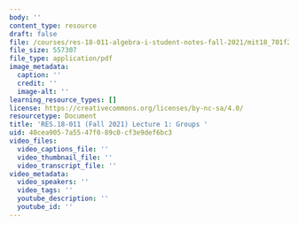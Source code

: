 ```yaml
---
body: ''
content_type: resource
draft: false
file: /courses/res-18-011-algebra-i-student-notes-fall-2021/mit18_701f21_lect1.pdf
file_size: 557307
file_type: application/pdf
image_metadata:
  caption: ''
  credit: ''
  image-alt: ''
learning_resource_types: []
license: https://creativecommons.org/licenses/by-nc-sa/4.0/
resourcetype: Document
title: 'RES.18-011 (Fall 2021) Lecture 1: Groups '
uid: 40cea905-7a55-47f0-89c0-cf3e9def6bc3
video_files:
  video_captions_file: ''
  video_thumbnail_file: ''
  video_transcript_file: ''
video_metadata:
  video_speakers: ''
  video_tags: ''
  youtube_description: ''
  youtube_id: ''
---
```

